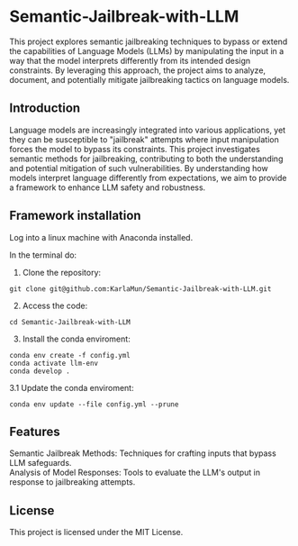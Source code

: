 # Semantic-Jailbreak-with-LLM

This project explores semantic jailbreaking techniques to bypass or extend the capabilities of Language Models (LLMs) by manipulating the input in a way that the model interprets differently from its intended design constraints. By leveraging this approach, the project aims to analyze, document, and potentially mitigate jailbreaking tactics on language models.


## Introduction
Language models are increasingly integrated into various applications, yet they can be susceptible to "jailbreak" attempts where input manipulation forces the model to bypass its constraints. This project investigates semantic methods for jailbreaking, contributing to both the understanding and potential mitigation of such vulnerabilities. By understanding how models interpret language differently from expectations, we aim to provide a framework to enhance LLM safety and robustness.

## Framework installation

Log into a linux machine with Anaconda installed.

In the terminal do:
1. Clone the repository:
  ```
  git clone git@github.com:KarlaMun/Semantic-Jailbreak-with-LLM.git
  ```
2. Access the code:
  ```
  cd Semantic-Jailbreak-with-LLM
  ```

3. Install the conda enviroment:
  ```
  conda env create -f config.yml
  conda activate llm-env
  conda develop .
  ```
  
3.1 Update the conda enviroment:
   ```
   conda env update --file config.yml --prune
   ```

## Features
Semantic Jailbreak Methods: Techniques for crafting inputs that bypass LLM safeguards. \
Analysis of Model Responses: Tools to evaluate the LLM's output in response to jailbreaking attempts.

## License
This project is licensed under the MIT License.

